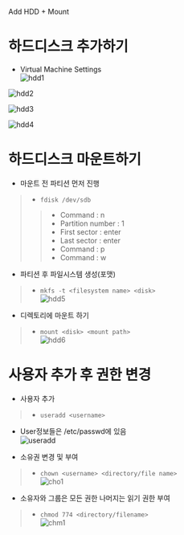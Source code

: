 Add HDD + Mount 

# 하드디스크 추가하기
* Virtual Machine Settings   
![hdd1](https://user-images.githubusercontent.com/57285121/115817984-caa60800-a436-11eb-9720-d2c4ccea66df.png)   

![hdd2](https://user-images.githubusercontent.com/57285121/115818072-ef9a7b00-a436-11eb-96c5-52b97a9301b8.PNG)   

![hdd3](https://user-images.githubusercontent.com/57285121/115818103-004af100-a437-11eb-86e2-3d25164d3175.png)

![hdd4](https://user-images.githubusercontent.com/57285121/115818132-135dc100-a437-11eb-8e6d-ae91c20a30a4.PNG)

# 하드디스크 마운트하기
* 마운트 전 파티션 먼저 진행
> * ```fdisk /dev/sdb```   
> > * Command : n   
> > * Partition number : 1   
> > * First sector : enter   
> > * Last sector : enter   
> > * Command : p   
> > * Command : w   

* 파티션 후 파일시스템 생성(포맷)
> * ```mkfs -t <filesystem name> <disk>```   
![hdd5](https://user-images.githubusercontent.com/57285121/115819141-3a1cf700-a439-11eb-9792-fe1c348ac18b.PNG)

* 디렉토리에 마운트 하기
> * ```mount <disk> <mount path>```   
![hdd6](https://user-images.githubusercontent.com/57285121/115820447-c9c3a500-a43b-11eb-93fe-ff2e4c4d28b8.png)   

# 사용자 추가 후 권한 변경
* 사용자 추가
> * ```useradd <username>```   
* User정보들은 /etc/passwd에 있음   
![useradd](https://user-images.githubusercontent.com/57285121/115821767-5d967080-a43e-11eb-9c3c-55cd97e57659.PNG)

* 소유권 변경 및 부여
> * ```chown <username> <directory/file name>```   
![cho1](https://user-images.githubusercontent.com/57285121/115821907-9a626780-a43e-11eb-8317-7f7164e73afe.PNG)   

* 소유자와 그룹은 모든 권한 나머지는 읽기 권한 부여
> * ```chmod 774 <directory/filename>```   
![chm1](https://user-images.githubusercontent.com/57285121/115822244-2aa0ac80-a43f-11eb-9fa9-ab9c02ae32c8.PNG)







